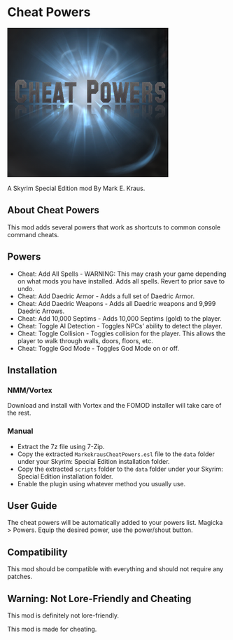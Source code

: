 # Cheat Powers

![Cheat Powers](logo.png)

A Skyrim Special Edition mod By Mark E. Kraus.

## About Cheat Powers

This mod adds several powers that work as shortcuts to common console command cheats.

## Powers

* Cheat: Add All Spells - WARNING: This may crash your game depending on what mods you have installed. Adds all spells. Revert to prior save to undo.
* Cheat: Add Daedric Armor - Adds a full set of Daedric Armor.
* Cheat: Add Daedric Weapons - Adds all Daedric weapons and 9,999 Daedric Arrows.
* Cheat: Add 10,000 Septims - Adds 10,000 Septims (gold) to the player.
* Cheat: Toggle AI Detection - Toggles NPCs' ability to detect the player.
* Cheat: Toggle Collision - Toggles collision for the player. This allows the player to walk through walls, doors, floors, etc.
* Cheat: Toggle God Mode - Toggles God Mode on or off.


## Installation

### NMM/Vortex

Download and install with Vortex and the FOMOD installer will take care of the rest.

### Manual

* Extract the 7z file using 7-Zip.
* Copy the extracted `MarkekrausCheatPowers.esl` file to the `data` folder under your Skyrim: Special Edition installation folder.
* Copy the extracted `scripts` folder to the `data` folder under your Skyrim: Special Edition installation folder.
* Enable the plugin using whatever method you usually use.

## User Guide

The cheat powers will be automatically added to your powers list. Magicka > Powers. Equip the desired power, use the power/shout button.

## Compatibility

This mod should be compatible with everything and should not require any patches.

## Warning: Not Lore-Friendly and Cheating

This mod is definitely not lore-friendly.

This mod is made for cheating.
